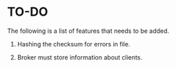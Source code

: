 TO-DO
=====

The following is a list of features that needs to be added.


1. Hashing the checksum for errors in file.

2. Broker must store information about clients.


